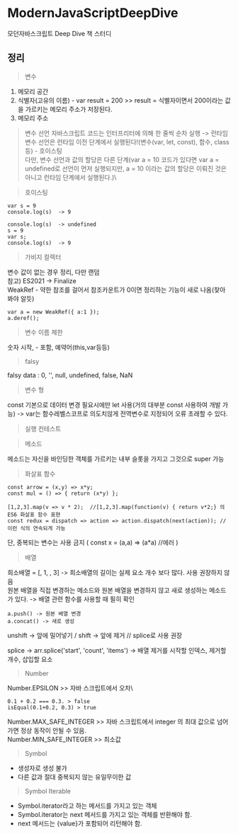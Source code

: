 # ModernJavaScriptDeepDive
모던자바스크립트 Deep Dive 책 스터디

## 정리
> 변수 
1. 메모리 공간
2. 식별자(고유의 이름) - var result = 200 >> result = 식별자이면서 200이라는 값을 가르키는 메모리 주소가 저장된다.
3. 메모리 주소

> 변수 선언
자바스크립트 코드는 인터프리터에 의해 한 줄씩 순차 실행 -> 런타임\
변수 선언은 런타임 이전 단계에서 실행된다!(변수(var, let, const), 함수, class등) - 호이스팅\
다만, 변수 선언과 값의 할당은 다른 단계(var a = 10 코드가 있다면 var a = undefined로 선언이 먼저 실행되지만, a = 10 이라는 값의 할당은 이뤄진 것은 아니고 런타임 단계에서 실행된다.)\

> 호이스팅
```
var s = 9
console.log(s)  -> 9
```
```
console.log(s)  -> undefined
s = 9
var s;
console.log(s)  -> 9
```

> 가비지 컬렉터

변수 값이 없는 경우 정리, 다만 랜덤\
참고) ES2021 -> Finalize\
WeakRef - 약한 참조를 걸어서 참조카운트가 0이면 정리하는 기능이 새로 나옴(찾아봐야 알듯)
```
var a = new WeakRef({ a:1 });
a.deref();
```

> 변수 이름 제한

숫자 시작, - 포함, 예약어(this,var등등)

> falsy
> 
falsy data : 0, '', null, undefined, false, NaN

> 변수 형

const 기본으로 데이터 변경 필요시에만 let 사용(거의 대부분 const 사용하여 개발 가능) 
-> var는 함수레벨스코프로 의도치않게 전역변수로 지정되어 오류 초래할 수 있다.

> 실행 컨테스트


> 메소드

메소드는 자신을 바인딩한 객체를 가르키는 내부 슬롯을 가지고 그것으로 super 가능

> 화살표 함수
```
const arrow = (x,y) => x*y;
const mul = () => { return (x*y) };
```
```
[1,2,3].map(v => v * 2);  //[1,2,3].map(function(v) { return v*2;} 의 ES6 화살표 함수 표현
const redux = dispatch => action => action.dispatch(next(action)); //이런 식의 연속되게 가능
```
단, 중복되는 변수는 사용 금지 ( const x = (a,a) => (a*a) //에러 )

> 배열

희소배열 = [, 1, , 3] -> 희소배열의 길이는 실제 요소 개수 보다 많다. 사용 권장하지 않음\
원본 배열을 직접 변경하는 메소드와 원본 배열을 변경하지 않고 새로 생성하는 메소드가 있다. -> 배열 관련 함수를 사용할 때 필히 확인
```
a.push() -> 원본 배열 변경
a.concat() -> 새로 생성
```
unshift -> 앞에 밀어넣기 / shift -> 앞에 제거    // splice로 사용 권장

splice -> arr.splice('start', 'count', 'items') -> 배열 제거를 시작할 인덱스, 제거할 개수, 삽입할 요소

> Number

Number.EPSILON >> 자바 스크립트에서 오차\
```
0.1 + 0.2 === 0.3. > false
isEqual(0.1+0.2, 0.3) > true
``` 
Number.MAX_SAFE_INTEGER >> 자바 스크립트에서 integer 의 최대 값으로 넘어가면 정상 동작이 안될 수 있음.\
Number.MIN_SAFE_INTEGER >> 최소값

> Symbol

- 생성자로 생성 불가
- 다른 값과 절대 중복되지 않는 유일무이한 값

> Symbol Iterable 

- Symbol.iterator라고 하는 메서드를 가지고 있는 객체
- Symbol.iterator는 next 메서드를 가지고 있는 객체를 반환해야 함.
- next 메서드는 {value}가 포함되어 리턴해야 함.

